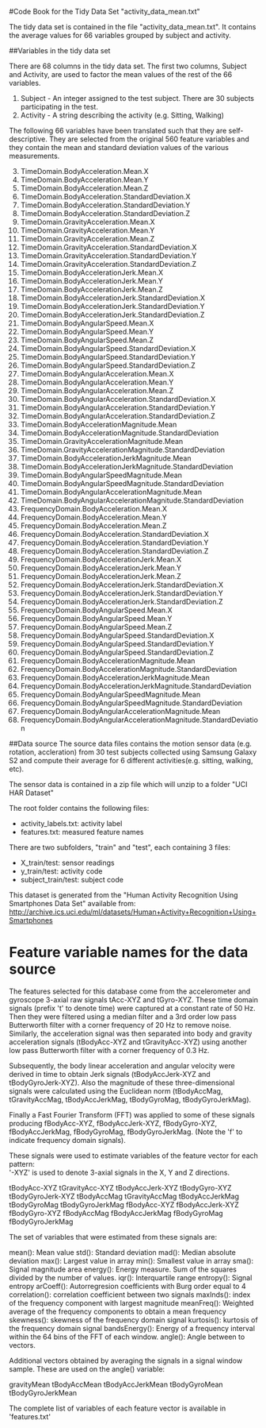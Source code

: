 #Code Book for the Tidy Data Set "activity_data_mean.txt"

The tidy data set is contained in the file "activity_data_mean.txt". It contains the average values for 66 variables grouped by subject and activity.

##Variables in the tidy data set 

There are 68 columns in the tidy data set. The first two columns, Subject and Activity, are used to factor the mean values of the rest of the 66 variables.

1. Subject - An integer assigned to the test subject. There are 30 subjects participating in the test.
2. Activity - A string describing the activity (e.g. Sitting, Walking)

The following 66 variables have been translated such that they are self-descriptive. They are selected from the original 560 feature variables and they contain the mean and standard deviation values of the various measurements.

3. TimeDomain.BodyAcceleration.Mean.X
4. TimeDomain.BodyAcceleration.Mean.Y
5. TimeDomain.BodyAcceleration.Mean.Z
6. TimeDomain.BodyAcceleration.StandardDeviation.X
7. TimeDomain.BodyAcceleration.StandardDeviation.Y
8. TimeDomain.BodyAcceleration.StandardDeviation.Z
9. TimeDomain.GravityAcceleration.Mean.X
10. TimeDomain.GravityAcceleration.Mean.Y
11. TimeDomain.GravityAcceleration.Mean.Z
12. TimeDomain.GravityAcceleration.StandardDeviation.X
13. TimeDomain.GravityAcceleration.StandardDeviation.Y
14. TimeDomain.GravityAcceleration.StandardDeviation.Z
15. TimeDomain.BodyAccelerationJerk.Mean.X
16. TimeDomain.BodyAccelerationJerk.Mean.Y
17. TimeDomain.BodyAccelerationJerk.Mean.Z
18. TimeDomain.BodyAccelerationJerk.StandardDeviation.X
19. TimeDomain.BodyAccelerationJerk.StandardDeviation.Y
20. TimeDomain.BodyAccelerationJerk.StandardDeviation.Z
21. TimeDomain.BodyAngularSpeed.Mean.X
22. TimeDomain.BodyAngularSpeed.Mean.Y
23. TimeDomain.BodyAngularSpeed.Mean.Z
24. TimeDomain.BodyAngularSpeed.StandardDeviation.X
25. TimeDomain.BodyAngularSpeed.StandardDeviation.Y
26. TimeDomain.BodyAngularSpeed.StandardDeviation.Z
27. TimeDomain.BodyAngularAcceleration.Mean.X
28. TimeDomain.BodyAngularAcceleration.Mean.Y
29. TimeDomain.BodyAngularAcceleration.Mean.Z
30. TimeDomain.BodyAngularAcceleration.StandardDeviation.X
31. TimeDomain.BodyAngularAcceleration.StandardDeviation.Y
32. TimeDomain.BodyAngularAcceleration.StandardDeviation.Z
33. TimeDomain.BodyAccelerationMagnitude.Mean
34. TimeDomain.BodyAccelerationMagnitude.StandardDeviation
35. TimeDomain.GravityAccelerationMagnitude.Mean
36. TimeDomain.GravityAccelerationMagnitude.StandardDeviation
37. TimeDomain.BodyAccelerationJerkMagnitude.Mean
38. TimeDomain.BodyAccelerationJerkMagnitude.StandardDeviation
39. TimeDomain.BodyAngularSpeedMagnitude.Mean
40. TimeDomain.BodyAngularSpeedMagnitude.StandardDeviation
41. TimeDomain.BodyAngularAccelerationMagnitude.Mean
42. TimeDomain.BodyAngularAccelerationMagnitude.StandardDeviation
43. FrequencyDomain.BodyAcceleration.Mean.X
44. FrequencyDomain.BodyAcceleration.Mean.Y
45. FrequencyDomain.BodyAcceleration.Mean.Z
46. FrequencyDomain.BodyAcceleration.StandardDeviation.X
47. FrequencyDomain.BodyAcceleration.StandardDeviation.Y
48. FrequencyDomain.BodyAcceleration.StandardDeviation.Z
49. FrequencyDomain.BodyAccelerationJerk.Mean.X
50. FrequencyDomain.BodyAccelerationJerk.Mean.Y
51. FrequencyDomain.BodyAccelerationJerk.Mean.Z
52. FrequencyDomain.BodyAccelerationJerk.StandardDeviation.X
53. FrequencyDomain.BodyAccelerationJerk.StandardDeviation.Y
54. FrequencyDomain.BodyAccelerationJerk.StandardDeviation.Z
55. FrequencyDomain.BodyAngularSpeed.Mean.X
56. FrequencyDomain.BodyAngularSpeed.Mean.Y
57. FrequencyDomain.BodyAngularSpeed.Mean.Z
58. FrequencyDomain.BodyAngularSpeed.StandardDeviation.X
59. FrequencyDomain.BodyAngularSpeed.StandardDeviation.Y
60. FrequencyDomain.BodyAngularSpeed.StandardDeviation.Z
61. FrequencyDomain.BodyAccelerationMagnitude.Mean
62. FrequencyDomain.BodyAccelerationMagnitude.StandardDeviation
63. FrequencyDomain.BodyAccelerationJerkMagnitude.Mean
64. FrequencyDomain.BodyAccelerationJerkMagnitude.StandardDeviation
65. FrequencyDomain.BodyAngularSpeedMagnitude.Mean
66. FrequencyDomain.BodyAngularSpeedMagnitude.StandardDeviation
67. FrequencyDomain.BodyAngularAccelerationMagnitude.Mean
68. FrequencyDomain.BodyAngularAccelerationMagnitude.StandardDeviation



##Data source
The source data files contains the motion sensor data (e.g. rotation, accleration) from 30 test subjects collected using Samsung Galaxy S2 and compute their average for 6 different activities(e.g. sitting, walking, etc).

The sensor data is contained in a zip file which will unzip to a folder "UCI HAR Dataset"

The root folder contains the following files:

* activity_labels.txt: activity label 
* features.txt: measured feature names 

There are two subfolders, "train" and "test", each containing 3 files: 
* X_train/test: sensor readings
* y_train/test: activity code
* subject_train/test: subject code

This dataset is generated from the "Human Activity Recognition Using Smartphones Data Set" available from: http://archive.ics.uci.edu/ml/datasets/Human+Activity+Recognition+Using+Smartphones


#  Feature variable names for the data source

The features selected for this database come from the accelerometer and gyroscope 3-axial raw signals tAcc-XYZ and tGyro-XYZ. These time domain signals (prefix 't' to denote time) were captured at a constant rate of 50 Hz. Then they were filtered using a median filter and a 3rd order low pass Butterworth filter with a corner frequency of 20 Hz to remove noise. Similarly, the acceleration signal was then separated into body and gravity acceleration signals (tBodyAcc-XYZ and tGravityAcc-XYZ) using another low pass Butterworth filter with a corner frequency of 0.3 Hz. 

Subsequently, the body linear acceleration and angular velocity were derived in time to obtain Jerk signals (tBodyAccJerk-XYZ and tBodyGyroJerk-XYZ). Also the magnitude of these three-dimensional signals were calculated using the Euclidean norm (tBodyAccMag, tGravityAccMag, tBodyAccJerkMag, tBodyGyroMag, tBodyGyroJerkMag). 

Finally a Fast Fourier Transform (FFT) was applied to some of these signals producing fBodyAcc-XYZ, fBodyAccJerk-XYZ, fBodyGyro-XYZ, fBodyAccJerkMag, fBodyGyroMag, fBodyGyroJerkMag. (Note the 'f' to indicate frequency domain signals). 

These signals were used to estimate variables of the feature vector for each pattern:  
'-XYZ' is used to denote 3-axial signals in the X, Y and Z directions.

tBodyAcc-XYZ
tGravityAcc-XYZ
tBodyAccJerk-XYZ
tBodyGyro-XYZ
tBodyGyroJerk-XYZ
tBodyAccMag
tGravityAccMag
tBodyAccJerkMag
tBodyGyroMag
tBodyGyroJerkMag
fBodyAcc-XYZ
fBodyAccJerk-XYZ
fBodyGyro-XYZ
fBodyAccMag
fBodyAccJerkMag
fBodyGyroMag
fBodyGyroJerkMag

The set of variables that were estimated from these signals are: 

mean(): Mean value
std(): Standard deviation
mad(): Median absolute deviation 
max(): Largest value in array
min(): Smallest value in array
sma(): Signal magnitude area
energy(): Energy measure. Sum of the squares divided by the number of values. 
iqr(): Interquartile range 
entropy(): Signal entropy
arCoeff(): Autorregresion coefficients with Burg order equal to 4
correlation(): correlation coefficient between two signals
maxInds(): index of the frequency component with largest magnitude
meanFreq(): Weighted average of the frequency components to obtain a mean frequency
skewness(): skewness of the frequency domain signal 
kurtosis(): kurtosis of the frequency domain signal 
bandsEnergy(): Energy of a frequency interval within the 64 bins of the FFT of each window.
angle(): Angle between to vectors.

Additional vectors obtained by averaging the signals in a signal window sample. These are used on the angle() variable:

gravityMean
tBodyAccMean
tBodyAccJerkMean
tBodyGyroMean
tBodyGyroJerkMean

The complete list of variables of each feature vector is available in 'features.txt'
